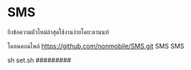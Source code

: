 # SMS
ยิงข้อความตัวไหม่ล่าสุดใช้งานง่ายโดย:ตานนท์

โคลนคอมไพล์ https://github.com/nonmobile/SMS.git
SMS SMS

sh set.sh
#########
